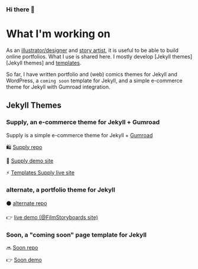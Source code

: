 ### Hi there 👋

# What I'm working on
As an [illustrator/designer](https://alternatyves.com) and [story artist](https://film-storyboards.com), it is useful to be able to build online portfolios. What I use is shared here. I mostly develop [Jekyll themes][Jekyll themes] and [templates](https://templates.supply).

So far, I have written portfolio and (web) comics themes for Jekyll and WordPress, a `coming soon` template for Jekyll, and a simple e-commerce theme for Jekyll with Gumroad integration.

## Jekyll Themes

### Supply, an e-commerce theme for Jekyll + Gumroad
Supply is a simple e-commerce theme for Jekyll + [Gumroad](https://gumroad.com)

🛍 [Supply repo](https://github.com/YJPL/Supply) 

🛒 [Supply demo site](https://supply.templates.supply)

⚡️ [Templates Supply live site](https://templates.supply)

### alternate, a portfolio theme for Jekyll

⚫️ [alternate repo](https://github.com/YJPL/alternate)

👉 [live demo (@FilmStoryboards site)](https://film-storyboards.com)

### Soon, a "coming soon" page template for Jekyll

🔜 [Soon repo](https://github.com/YJPL/soon/)

👉 [Soon demo](https://yjpl.github.io/soon/)

<!--
**YJPL/YJPL** is a ✨ _special_ ✨ repository because its `README.md` (this file) appears on your GitHub profile.

Here are some ideas to get you started:

- 🔭 I’m currently working on ...
- 🌱 I’m currently learning ...
- 👯 I’m looking to collaborate on ...
- 🤔 I’m looking for help with ...
- 💬 Ask me about ...
- 📫 How to reach me: ...
- 😄 Pronouns: ...
- ⚡ Fun fact: ...
-->
